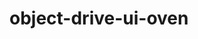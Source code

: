 <!--
    This file is part of object-drive-ui-oven.

    object-drive-ui-oven is free software: you can redistribute it and/or modify
    it under the terms of the GNU General Public License as published by
    the Free Software Foundation, either version 3 of the License, or
    (at your option) any later version.

    object-drive-ui-oven is distributed in the hope that it will be useful,
    but WITHOUT ANY WARRANTY; without even the implied warranty of
    MERCHANTABILITY or FITNESS FOR A PARTICULAR PURPOSE.  See the
    GNU General Public License for more details.

    You should have received a copy of the GNU General Public License
    along with object-drive-ui-oven.  If not, see <http://www.gnu.org/licenses/>.
-->

# object-drive-ui-oven
